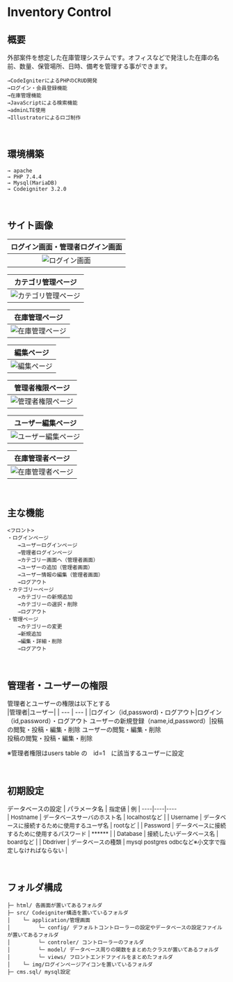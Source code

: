 # Inventory Control

## 概要
外部案件を想定した在庫管理システムです。オフィスなどで発注した在庫の名前、数量、保管場所、日時、備考を管理する事ができます。
```
→CodeIgniterによるPHPのCRUD開発
→ログイン・会員登録機能
→在庫管理機能
→JavaScriptによる検索機能
→adminLTE使用
→Illustratorによるロゴ制作
```

<br>

## 環境構築
```
→ apache 
→ PHP 7.4.4
→ Mysql(MariaDB)
→ Codeigniter 3.2.0
```

<br>

## サイト画像
| ログイン画面・管理者ログイン画面 |
:--:|
| ![ログイン画面](src/img/login.png) |

| カテゴリ管理ページ |
:--:|
| ![カテゴリ管理ページ](src/img/category.png) |

| 在庫管理ページ |
:--:|
| ![在庫管理ページ](src/img/control.png) |

| 編集ページ |
:--:|
| ![編集ページ](src/img/edit.png) |

| 管理者権限ページ |
:--:|
| ![管理者権限ページ](src/img/admincontrol.png) |

| ユーザー編集ページ |
:--:|
| ![ユーザー編集ページ](src/img/usersedit.png) |

| 在庫管理者ページ |
:--:|
| ![在庫管理者ページ](src/img/useradd.png) |


<br>

## 主な機能
```
<フロント>  
・ログインページ  
　　→ユーザーログインページ 
　　→管理者ログインページ  
　　→カテゴリー画面へ（管理者画面）  
　　→ユーザーの追加（管理者画面）  
　　→ユーザー情報の編集（管理者画面）  
　　→ログアウト  
・カテゴリーページ  
　　→カテゴリーの新規追加  
　　→カテゴリーの選択・削除  
　　→ログアウト  
・管理ページ  
　　→カテゴリーの変更  
　　→新規追加  
　　→編集・詳細・削除  
　　→ログアウト 
```

<br>

## 管理者・ユーザーの権限
管理者とユーザーの権限は以下とする  
|管理者|ユーザー|
| --- | --- |
|ログイン（id,password)・ログアウト|ログイン（id,password）・ログアウト 
ユーザーの新規登録（name,id,password）|投稿の閲覧・投稿・編集・削除
ユーザーの閲覧・編集・削除  
投稿の閲覧・投稿・編集・削除 

※管理者権限はusers table の　id=1　に該当するユーザーに設定

<br>

## 初期設定
データベースの設定
| パラメータ名 | <span style="font-size: 13px; ">指定値 | 例 |
----|----|----  
| Hostname | データベースサーバのホスト名 | localhostなど |
| Username | データベースに接続するために使用するユーザ名	 | rootなど |
| Password | データベースに接続するために使用するパスワード | ****** |
| Database | 接続したいデータベース名 | boardなど |
| Dbdriver | データベースの種類 | mysql postgres odbcなど※小文字で指定しなければならない |

<br>


## フォルダ構成
```
├─ html/ 各画面が置いてあるフォルダ
├─ src/ Codeigniter構造を置いているフォルダ
│    └─ application/管理画面
│         └─ config/ デフォルトコントローラーの設定やデータベースの設定ファイルが置いてあるフォルダ
│         └─ controler/ コントローラーのフォルダ
│         └─ model/ データベース周りの関数をまとめたクラスが置いてあるフォルダ
│         └─ views/ フロントエンドファイルをまとめたフォルダ
│    └─ img/ログインページアイコンを置いているフォルダ
├─ cms.sql/ mysql設定
```
